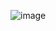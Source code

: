 ![image](https://user-images.githubusercontent.com/66870019/127740588-b2de7de7-2bdd-4132-9b47-c8695f8966e5.png)
